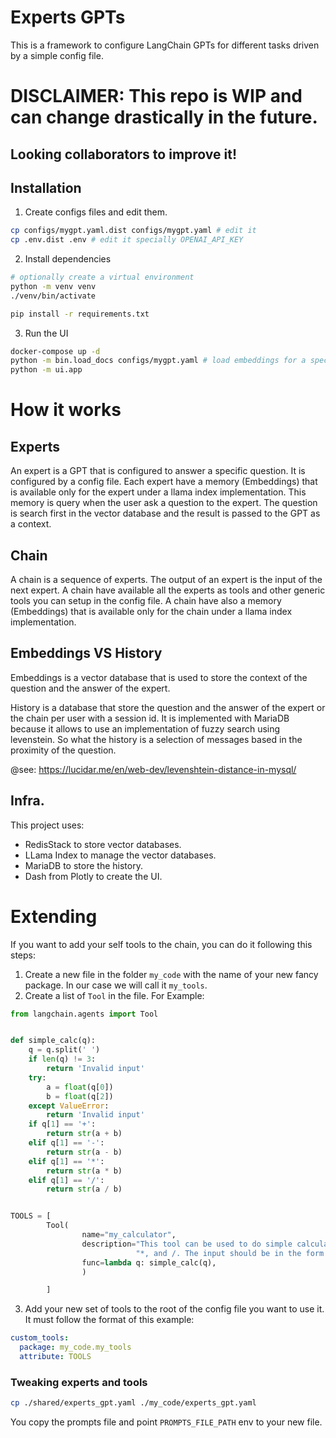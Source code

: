 # Experts GPTs

This is a framework to configure LangChain GPTs for different tasks driven by a simple config file.

# DISCLAIMER: This repo is WIP and can change drastically in the future.

## Looking collaborators to improve it!

## Installation

1. Create configs files and edit them.

```bash
cp configs/mygpt.yaml.dist configs/mygpt.yaml # edit it
cp .env.dist .env # edit it specially OPENAI_API_KEY
```

2. Install dependencies

```bash
# optionally create a virtual environment
python -m venv venv
./venv/bin/activate

pip install -r requirements.txt
```

3. Run the UI

```bash
docker-compose up -d
python -m bin.load_docs configs/mygpt.yaml # load embeddings for a specific config
python -m ui.app
```

# How it works

## Experts

An expert is a GPT that is configured to answer a specific question. It is configured by a config file.
Each expert have a memory (Embeddings) that is available only for the expert under a llama index implementation.
This memory is query when the user ask a question to the expert.
The question is search first in the vector database and the result is passed to the GPT as a context.

## Chain

A chain is a sequence of experts. The output of an expert is the input of the next expert.
A chain have available all the experts as tools and other generic tools you can setup in the config file.
A chain have also a memory (Embeddings) that is available only for the chain under a llama index implementation.

## Embeddings VS History

Embeddings is a vector database that is used to store the context of the question and the answer of the expert.

History is a database that store the question and the answer of the expert or the chain per user with a session id.
It is implemented with MariaDB because it allows to use an implementation of fuzzy search using levenstein.
So what the history is a selection of messages based in the proximity of the question.

@see: https://lucidar.me/en/web-dev/levenshtein-distance-in-mysql/

## Infra.

This project uses:

- RedisStack to store vector databases.
- LLama Index to manage the vector databases.
- MariaDB to store the history.
- Dash from Plotly to create the UI.

# Extending

If you want to add your self tools to the chain, you can do it following this steps:

1. Create a new file in the folder `my_code` with the name of your new fancy package. In our case we will call it `my_tools`.
2. Create a list of `Tool` in the file. For Example:

```python
from langchain.agents import Tool


def simple_calc(q):
    q = q.split(' ')
    if len(q) != 3:
        return 'Invalid input'
    try:
        a = float(q[0])
        b = float(q[2])
    except ValueError:
        return 'Invalid input'
    if q[1] == '+':
        return str(a + b)
    elif q[1] == '-':
        return str(a - b)
    elif q[1] == '*':
        return str(a * b)
    elif q[1] == '/':
        return str(a / b)


TOOLS = [
        Tool(
                name="my_calculator",
                description="This tool can be used to do simple calculations. The only supported operations are +, -, "
                            "*, and /. The input should be in the form of 'a + b', where a and b are numbers.",
                func=lambda q: simple_calc(q),
                )

        ]

```

3. Add your new set of tools to the root of the config file you want to use it. It must follow the format of this example:

```yaml
custom_tools:
  package: my_code.my_tools
  attribute: TOOLS
```

### Tweaking experts and tools

```bash
cp ./shared/experts_gpt.yaml ./my_code/experts_gpt.yaml
```

You copy the prompts file and point `PROMPTS_FILE_PATH` env to your new file.

